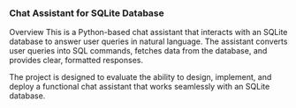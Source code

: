 ### Chat Assistant for SQLite Database
Overview
This is a Python-based chat assistant that interacts with an SQLite database to answer user queries in natural language. The assistant converts user queries into SQL commands, fetches data from the database, and provides clear, formatted responses.

The project is designed to evaluate the ability to design, implement, and deploy a functional chat assistant that works seamlessly with an SQLite database.


